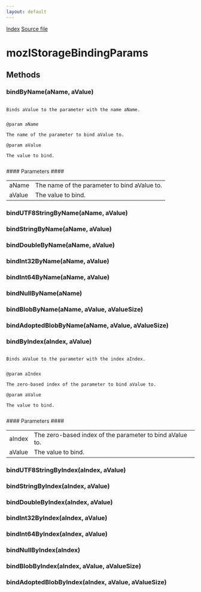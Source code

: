 ```yaml
---
layout: default
---
```

<div id='links'><a href="../index.html">Index</a>
<a href="http://dxr.mozilla.org/mozilla-central/source/storage/public/mozIStorageBindingParams.idl">Source file</a>
</div>

# mozIStorageBindingParams #

## Methods ##

### bindByName(aName, aValue) ###
<code>  
Binds aValue to the parameter with the name aName.  
  
@param aName  
       The name of the parameter to bind aValue to.  
@param aValue  
       The value to bind.  
  
</code>
#### Parameters ####

<table>

<tr>
<td>aName</td>
<td>       The name of the parameter to bind aValue to.  
</td>
</tr>

<tr>
<td>aValue</td>
<td>       The value to bind.  
</td>
</tr>

</table>

### bindUTF8StringByName(aName, aValue) ###

### bindStringByName(aName, aValue) ###

### bindDoubleByName(aName, aValue) ###

### bindInt32ByName(aName, aValue) ###

### bindInt64ByName(aName, aValue) ###

### bindNullByName(aName) ###

### bindBlobByName(aName, aValue, aValueSize) ###

### bindAdoptedBlobByName(aName, aValue, aValueSize) ###

### bindByIndex(aIndex, aValue) ###
<code>  
Binds aValue to the parameter with the index aIndex.  
  
@param aIndex  
       The zero-based index of the parameter to bind aValue to.  
@param aValue  
       The value to bind.  
  
</code>
#### Parameters ####

<table>

<tr>
<td>aIndex</td>
<td>       The zero-based index of the parameter to bind aValue to.  
</td>
</tr>

<tr>
<td>aValue</td>
<td>       The value to bind.  
</td>
</tr>

</table>

### bindUTF8StringByIndex(aIndex, aValue) ###

### bindStringByIndex(aIndex, aValue) ###

### bindDoubleByIndex(aIndex, aValue) ###

### bindInt32ByIndex(aIndex, aValue) ###

### bindInt64ByIndex(aIndex, aValue) ###

### bindNullByIndex(aIndex) ###

### bindBlobByIndex(aIndex, aValue, aValueSize) ###

### bindAdoptedBlobByIndex(aIndex, aValue, aValueSize) ###
